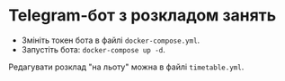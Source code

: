 # Telegram-бот з розкладом занять

* Змініть токен бота в файлі `docker-compose.yml`.
* Запустіть бота: `docker-compose up -d`.

Редагувати розклад "на льоту" можна в файлі `timetable.yml`.